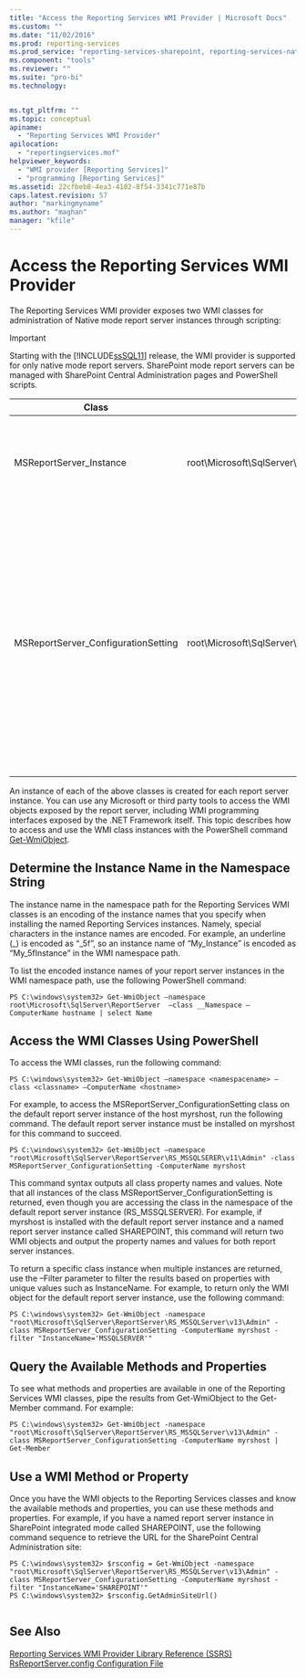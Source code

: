 ```yaml
---
title: "Access the Reporting Services WMI Provider | Microsoft Docs"
ms.custom: ""
ms.date: "11/02/2016"
ms.prod: reporting-services
ms.prod_service: "reporting-services-sharepoint, reporting-services-native"
ms.component: "tools"
ms.reviewer: ""
ms.suite: "pro-bi"
ms.technology: 


ms.tgt_pltfrm: ""
ms.topic: conceptual
apiname: 
  - "Reporting Services WMI Provider"
apilocation: 
  - "reportingservices.mof"
helpviewer_keywords: 
  - "WMI provider [Reporting Services]"
  - "programming [Reporting Services]"
ms.assetid: 22cfbeb8-4ea3-4182-8f54-3341c771e87b
caps.latest.revision: 57
author: "markingmyname"
ms.author: "maghan"
manager: "kfile"
---
```

# Access the Reporting Services WMI Provider
  The Reporting Services WMI provider exposes two WMI classes for administration of Native mode report server instances through scripting:  
  
> [!IMPORTANT]  
>  Starting with the [!INCLUDE[ssSQL11](../../includes/sssql11-md.md)] release, the WMI provider is supported for only native mode report servers. SharePoint mode report servers can be managed with SharePoint Central Administration pages and PowerShell scripts.  
  
|Class|Namespace|Description|  
|-----------|---------------|-----------------|  
|MSReportServer_Instance|root\Microsoft\SqlServer\ReportServer\RS_*\<EncodedInstanceName>*\v13|Provides basic information required for a client to connect to an installed report server.|  
|MSReportServer_ConfigurationSetting|root\Microsoft\SqlServer\ReportServer\RS_*\<EncodedInstanceName>*\v13\Admin|Represents the installation and run-time parameters of a report server instance. These parameters are stored in the configuration file for the report server.<br /><br /> **\*\* Important \*\*** This class is only accessible with administrative privileges.|  
  
 An instance of each of the above classes is created for each report server instance. You can use any Microsoft or third party tools to access the WMI objects exposed by the report server, including WMI programming interfaces exposed by the .NET Framework itself. This topic describes how to access and use the WMI class instances with the PowerShell command [Get-WmiObject](http://technet.microsoft.com/library/dd315295.aspx).  
  
## Determine the Instance Name in the Namespace String  
 The instance name in the namespace path for the Reporting Services WMI classes is an encoding of the instance names that you specify when installing the named Reporting Services instances. Namely, special characters in the instance names are encoded. For example, an underline (_) is encoded as “_5f”, so an instance name of “My_Instance” is encoded as “My_5fInstance” in the WMI namespace path.  
  
 To list the encoded instance names of your report server instances in the WMI namespace path, use the following PowerShell command:  
  
```  
PS C:\windows\system32> Get-WmiObject –namespace root\Microsoft\SqlServer\ReportServer  –class __Namespace –ComputerName hostname | select Name  
```  
  
## Access the WMI Classes Using PowerShell  
 To access the WMI classes, run the following command:  
  
```  
PS C:\windows\system32> Get-WmiObject –namespace <namespacename> –class <classname> –ComputerName <hostname>  
```  
  
 For example, to access the MSReportServer_ConfigurationSetting class on the default report server instance of the host myrshost, run the following command. The default report server instance must be installed on myrshost for this command to succeed.  
  
```  
PS C:\windows\system32> Get-WmiObject –namespace "root\Microsoft\SqlServer\ReportServer\RS_MSSQLSERER\v11\Admin" -class MSReportServer_ConfigurationSetting -ComputerName myrshost  
```  
  
 This command syntax outputs all class property names and values. Note that all instances of the class MSReportServer_ConfigurationSetting is returned, even though you are accessing the class in the namespace of the default report server instance (RS_MSSQLSERVER). For example, if myrshost is installed with the default report server instance and a named report server instance called SHAREPOINT, this command will return two WMI objects and output the property names and values for both report server instances.  
  
 To return a specific class instance when multiple instances are returned, use the –Filter parameter to filter the results based on properties with unique values such as InstanceName. For example, to return only the WMI object for the default report server instance, use the following command:  
  
```  
PS C:\windows\system32> Get-WmiObject -namespace "root\Microsoft\SqlServer\ReportServer\RS_MSSQLServer\v13\Admin" -class MSReportServer_ConfigurationSetting -ComputerName myrshost -filter "InstanceName='MSSQLSERVER'"  
```  
  
## Query the Available Methods and Properties  
 To see what methods and properties are available in one of the Reporting Services WMI classes, pipe the results from Get-WmiObject to the Get-Member command. For example:  
  
```  
PS C:\windows\system32> Get-WmiObject -namespace "root\Microsoft\SqlServer\ReportServer\RS_MSSQLServer\v13\Admin" -class MSReportServer_ConfigurationSetting -ComputerName myrshost | Get-Member  
```  
  
## Use a WMI Method or Property  
 Once you have the WMI objects to the Reporting Services classes and know the available methods and properties, you can use these methods and properties. For example, if you have a named report server instance in SharePoint integrated mode called SHAREPOINT, use the following command sequence to retrieve the URL for the SharePoint Central Administration site:  
  
```  
PS C:\windows\system32> $rsconfig = Get-WmiObject -namespace "root\Microsoft\SqlServer\ReportServer\RS_MSSQLServer\v13\Admin" -class MSReportServer_ConfigurationSetting -ComputerName myrshost -filter "InstanceName='SHAREPOINT'"  
PS C:\windows\system32> $rsconfig.GetAdminSiteUrl()  
  
```  
  
## See Also  
 [Reporting Services WMI Provider Library Reference &#40;SSRS&#41;](../../reporting-services/wmi-provider-library-reference/reporting-services-wmi-provider-library-reference-ssrs.md)   
 [RsReportServer.config Configuration File](../../reporting-services/report-server/rsreportserver-config-configuration-file.md)  
  
  

